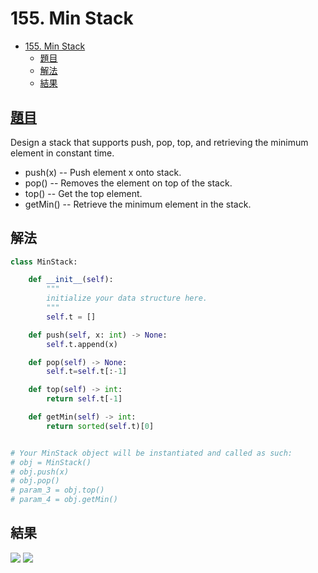 # 155. Min Stack
<!-- TOC START min:1 max:3 link:true asterisk:false update:true -->
- [155. Min Stack](#155-min-stack)
    - [題目](#題目)
    - [解法](#解法)
    - [結果](#結果)
<!-- TOC END -->


## [題目](https://leetcode.com/problems/min-stack/)



Design a stack that supports push, pop, top, and retrieving the minimum element in constant time.

- push(x) -- Push element x onto stack.
- pop() -- Removes the element on top of the stack.
- top() -- Get the top element.
- getMin() -- Retrieve the minimum element in the stack.

## 解法
```Python
class MinStack:

    def __init__(self):
        """
        initialize your data structure here.
        """
        self.t = []

    def push(self, x: int) -> None:
        self.t.append(x)

    def pop(self) -> None:
        self.t=self.t[:-1]

    def top(self) -> int:
        return self.t[-1]

    def getMin(self) -> int:
        return sorted(self.t)[0]


# Your MinStack object will be instantiated and called as such:
# obj = MinStack()
# obj.push(x)
# obj.pop()
# param_3 = obj.top()
# param_4 = obj.getMin()
```


## 結果
![](https://i.imgur.com/5ELPFKR.png)
![](https://i.imgur.com/7PsF07M.png)
